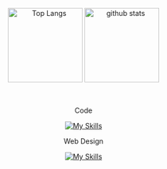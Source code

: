 <p align="center">
	<img alt="Top Langs" height="150px" src="https://github-readme-stats.vercel.app/api/top-langs/?username=loi777&layout=compact&show_icons=true&theme=tokyonight" />
  	<img alt="github stats" height="150px" src="https://github-readme-stats.vercel.app/api?username=loi777&theme=tokyonight&show_icons=ture" />
</p>
  
  
 
<br>
<div align="center">

 Code

[![My Skills](https://skillicons.dev/icons?i=c,Cuda,python,r,vscode)](https://skillicons.dev)


Web Design

[![My Skills](https://skillicons.dev/icons?i=figma,wordpress,ps,ai)](https://skillicons.dev)
